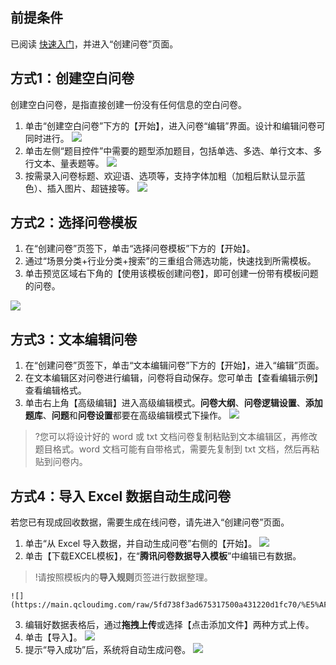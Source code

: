 ## 前提条件
已阅读 [快速入门](https://cloud.tencent.com/document/product/1304/49137)，并进入“创建问卷”页面。

## 方式1：创建空白问卷
创建空白问卷，是指直接创建一份没有任何信息的空白问卷。

1. 单击“创建空白问卷”下方的【开始】，进入问卷“编辑”界面。设计和编辑问卷可同时进行。
![](https://main.qcloudimg.com/raw/603955a0d6a808be101d6d7656ed9e25/%E5%88%9B%E5%BB%BA%E7%A9%BA%E7%99%BD%E9%97%AE%E5%8D%B71.png)
2. 单击左侧“题目控件”中需要的题型添加题目，包括单选、多选、单行文本、多行文本、量表题等。
![](https://main.qcloudimg.com/raw/ac9c66cba0b9d1bc27b65049601c687d.png)
3. 按需录入问卷标题、欢迎语、选项等，支持字体加粗（加粗后默认显示蓝色）、插入图片、超链接等。
![](https://main.qcloudimg.com/raw/4b676e16833b4c8bc01bd495fa124f69.png)


## 方式2：选择问卷模板

1. 在“创建问卷”页签下，单击“选择问卷模板”下方的【开始】。
2. 通过“场景分类+行业分类+搜索”的三重组合筛选功能，快速找到所需模板。
3. 单击预览区域右下角的【使用该模板创建问卷】，即可创建一份带有模板问题的问卷。

![](https://main.qcloudimg.com/raw/a76dc1f3add0619057790148e40aef8a/%E9%80%89%E6%8B%A9%E9%97%AE%E5%8D%B7%E6%A8%A1%E6%9D%BF.png)

## 方式3：文本编辑问卷

1. 在“创建问卷”页签下，单击“文本编辑问卷”下方的【开始】，进入“编辑”页面。
2. 在文本编辑区对问卷进行编辑，问卷将自动保存。您可单击【查看编辑示例】查看编辑格式。
3. 单击右上角【高级编辑】进入高级编辑模式。**问卷大纲**、**问卷逻辑设置**、**添加题库**、**问题**和**问卷设置**都要在高级编辑模式下操作。
![](https://main.qcloudimg.com/raw/cd49036b7ee11a0fb5bdc01cde876516.png)

>?您可以将设计好的 word 或 txt 文档问卷复制粘贴到文本编辑区，再修改题目格式。word 文档可能有自带格式，需要先复制到 txt 文档，然后再粘贴到问卷内。




## 方式4：导入 Excel 数据自动生成问卷

若您已有现成回收数据，需要生成在线问卷，请先进入“创建问卷”页面。

1. 单击“从 Excel 导入数据，并自动生成问卷”右侧的【开始】。
![](https://main.qcloudimg.com/raw/3abf20c928f85ebbfbb4673075c9b7fa/%E5%AF%BC%E5%85%A5%E9%97%AE%E5%8D%B71%E4%B8%8D%E7%94%A8%E6%94%B9.png)
2. 单击【下载EXCEL模板】，在“**腾讯问卷数据导入模板**”中编辑已有数据。
>!请按照模板内的**导入规则**页签进行数据整理。
>
	![](https://main.qcloudimg.com/raw/5fd738f3ad675317500a431220d1fc70/%E5%AF%BC%E5%85%A5%E9%97%AE%E5%8D%B72%E4%B8%8D%E7%94%A8%E6%94%B9.png)
3. 编辑好数据表格后，通过**拖拽上传**或选择【点击添加文件】两种方式上传。
4. 单击【导入】。
![](https://main.qcloudimg.com/raw/d1ac754c155fad8236ef053323f2154f/%E5%AF%BC%E5%85%A5%E9%97%AE%E5%8D%B73%E4%B8%8D%E7%94%A8%E6%94%B9.png)
5. 提示“导入成功”后，系统将自动生成问卷。
![](https://main.qcloudimg.com/raw/517abb52de9739915d29cdbee767d9c2/%E5%AF%BC%E5%85%A5%E9%97%AE%E5%8D%B74%E4%B8%8D%E7%94%A8%E6%94%B9.png)
